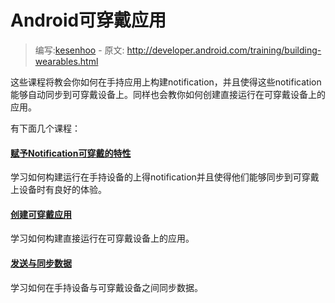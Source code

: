 # Android可穿戴应用

> 编写:[kesenhoo](https://github.com/kesenhoo) - 原文: <http://developer.android.com/training/building-wearables.html>

这些课程将教会你如何在手持应用上构建notification，并且使得这些notification能够自动同步到可穿戴设备上。同样也会教你如何创建直接运行在可穿戴设备上的应用。

有下面几个课程：

#### [赋予Notification可穿戴的特性](wearables/notifications/index.html)

学习如何构建运行在手持设备的上得notification并且使得他们能够同步到可穿戴上设备时有良好的体验。

#### [创建可穿戴应用](wearables/apps/index.html)

学习如何构建直接运行在可穿戴设备上的应用。

#### [发送与同步数据](wearables/data-layer/index.html)

学习如何在手持设备与可穿戴设备之间同步数据。
